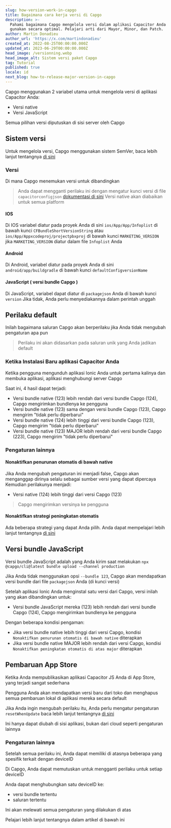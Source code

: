 ```yaml
---
slug: how-version-work-in-capgo
title: Bagaimana cara kerja versi di Capgo
description: >-
  Pahami bagaimana Capgo mengelola versi dalam aplikasi Capacitor Anda dan
  gunakan secara optimal. Pelajari arti dari Mayor, Minor, dan Patch.
author: Martin Donadieu
author_url: 'https://x.com/martindonadieu'
created_at: 2022-08-25T00:00:00.000Z
updated_at: 2023-06-29T00:00:00.000Z
head_image: /versionning.webp
head_image_alt: Sistem versi paket Capgo
tag: Tutorial
published: true
locale: id
next_blog: how-to-release-major-version-in-capgo
---
```


Capgo menggunakan 2 variabel utama untuk mengelola versi di aplikasi Capacitor Anda:
  - Versi native
  - Versi JavaScript

Semua pilihan versi diputuskan di sisi server oleh Capgo

## Sistem versi

Untuk mengelola versi, Capgo menggunakan sistem SemVer, baca lebih lanjut tentangnya [di sini](https://semverorg/)

### Versi

Di mana Capgo menemukan versi untuk dibandingkan

  > Anda dapat mengganti perilaku ini dengan mengatur kunci versi di file `capacitorconfigjson` [dokumentasi di sini](/docs/plugin/settings/#version)
  > Versi native akan diabaikan untuk semua platform

#### IOS

 Di IOS variabel diatur pada proyek Anda di sini `ios/App/App/Infoplist` di bawah kunci `CFBundleShortVersionString` atau `ios/App/Appxcodeproj/projectpbxproj` di bawah kunci `MARKETING_VERSION` jika `MARKETING_VERSION` diatur dalam file `Infoplist` Anda

#### Android

  Di Android, variabel diatur pada proyek Anda di sini `android/app/buildgradle` di bawah kunci `defaultConfigversionName`

#### JavaScript ( versi bundle Capgo )

  Di JavaScript, variabel dapat diatur di `packagejson` Anda di bawah kunci `version`
  Jika tidak, Anda perlu menyediakannya dalam perintah unggah

## Perilaku default

Inilah bagaimana saluran Capgo akan berperilaku jika Anda tidak mengubah pengaturan apa pun

> Perilaku ini akan didasarkan pada saluran unik yang Anda jadikan default

### Ketika Instalasi Baru aplikasi Capacitor Anda
Ketika pengguna mengunduh aplikasi Ionic Anda untuk pertama kalinya dan membuka aplikasi, aplikasi menghubungi server Capgo

Saat ini, 4 hasil dapat terjadi:
  - Versi bundle native (123) lebih rendah dari versi bundle Capgo (124), Capgo mengirimkan bundlenya ke pengguna
  - Versi bundle native (123) sama dengan versi bundle Capgo (123), Capgo mengirim "tidak perlu diperbarui"
  - Versi bundle native (124) lebih tinggi dari versi bundle Capgo (123), Capgo mengirim "tidak perlu diperbarui"
  - Versi bundle native (123) MAJOR lebih rendah dari versi bundle Capgo (223), Capgo mengirim "tidak perlu diperbarui"

### Pengaturan lainnya

#### Nonaktifkan penurunan otomatis di bawah native

Jika Anda mengubah pengaturan ini menjadi false, Capgo akan menganggap dirinya selalu sebagai sumber versi yang dapat dipercaya
Kemudian perilakunya menjadi:
- Versi native (124) lebih tinggi dari versi Capgo (123)

> Capgo mengirimkan versinya ke pengguna

#### Nonaktifkan strategi peningkatan otomatis

Ada beberapa strategi yang dapat Anda pilih. Anda dapat mempelajari lebih lanjut tentangnya [di sini](/docs/tooling/cli/#disable-updates-strategy)

## Versi bundle JavaScript

Versi bundle JavaScript adalah yang Anda kirim saat melakukan `npx @capgo/cli@latest bundle upload --channel production`

Jika Anda tidak menggunakan opsi `--bundle 123`, Capgo akan mendapatkan versi bundle dari file `packagejson` Anda (di kunci versi)

Setelah aplikasi Ionic Anda menginstal satu versi dari Capgo, versi inilah yang akan dibandingkan untuk:
  - Versi bundle JavaScript mereka (123) lebih rendah dari versi bundle Capgo (124), Capgo mengirimkan bundlenya ke pengguna

Dengan beberapa kondisi pengaman:
  - Jika versi bundle native lebih tinggi dari versi Capgo, kondisi `Nonaktifkan penurunan otomatis di bawah native` diterapkan
  - Jika versi bundle native MAJOR lebih rendah dari versi Capgo, kondisi `Nonaktifkan peningkatan otomatis di atas major` diterapkan

## Pembaruan App Store

Ketika Anda mempublikasikan aplikasi Capacitor JS Anda di App Store, yang terjadi sangat sederhana

Pengguna Anda akan mendapatkan versi baru dari toko dan menghapus semua pembaruan lokal di aplikasi mereka secara default

Jika Anda ingin mengubah perilaku itu, Anda perlu mengatur pengaturan `resetWhenUpdate` baca lebih lanjut tentangnya [di sini](/docs/plugin/api#settings)

Ini hanya dapat diubah di sisi aplikasi, bukan dari cloud seperti pengaturan lainnya

### Pengaturan lainnya

Setelah semua perilaku ini, Anda dapat memiliki di atasnya beberapa yang spesifik terkait dengan deviceID

Di Capgo, Anda dapat memutuskan untuk mengganti perilaku untuk setiap deviceID

Anda dapat menghubungkan satu deviceID ke:
  - versi bundle tertentu
  - saluran tertentu

Ini akan melewati semua pengaturan yang dilakukan di atas

Pelajari lebih lanjut tentangnya dalam artikel di bawah ini